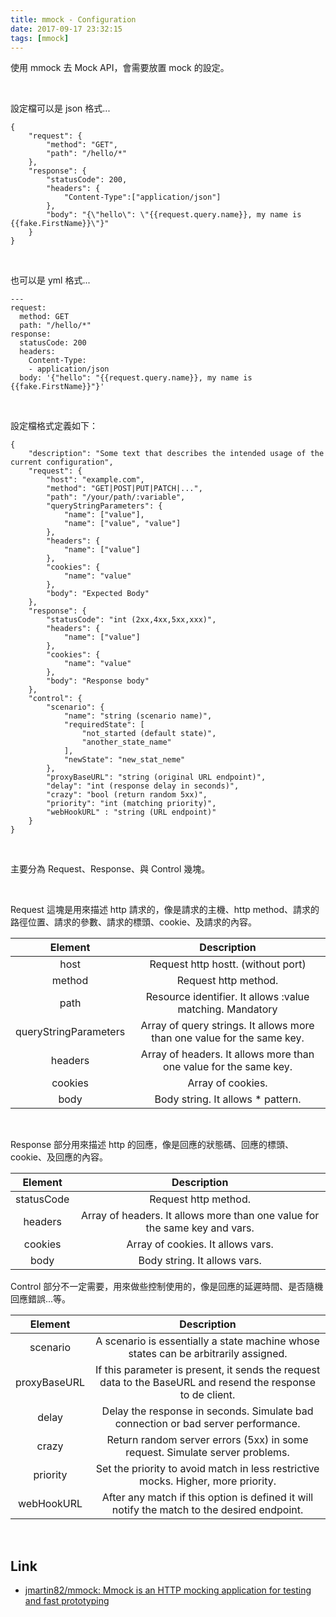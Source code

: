 ```yaml
---
title: mmock - Configuration
date: 2017-09-17 23:32:15
tags: [mmock]
---
```


使用 mmock 去 Mock API，會需要放置 mock 的設定。  

<!-- More -->

<br/>


設定檔可以是 json 格式...

    {
        "request": {
            "method": "GET",
            "path": "/hello/*"
        },
        "response": {
            "statusCode": 200,
            "headers": {
                "Content-Type":["application/json"]
            },
            "body": "{\"hello\": \"{{request.query.name}}, my name is {{fake.FirstName}}\"}"
        }
    }  

<br/>


也可以是 yml 格式...

    ---
    request:
      method: GET
      path: "/hello/*"
    response:
      statusCode: 200
      headers:
        Content-Type:
        - application/json
      body: '{"hello": "{{request.query.name}}, my name is {{fake.FirstName}}"}'

<br/>


設定檔格式定義如下：  

    {
    	"description": "Some text that describes the intended usage of the current configuration",
    	"request": {
    		"host": "example.com",
    		"method": "GET|POST|PUT|PATCH|...",
    		"path": "/your/path/:variable",
    		"queryStringParameters": {
    			"name": ["value"],
    			"name": ["value", "value"]
    		},
    		"headers": {
    			"name": ["value"]
    		},
    		"cookies": {
    			"name": "value"
    		},
    		"body": "Expected Body"
    	},
    	"response": {
    		"statusCode": "int (2xx,4xx,5xx,xxx)",
    		"headers": {
    			"name": ["value"]
    		},
    		"cookies": {
    			"name": "value"
    		},
    		"body": "Response body"
    	},
    	"control": {
    		"scenario": {
    			"name": "string (scenario name)",
    			"requiredState": [
    				"not_started (default state)",
    				"another_state_name"
    			],
    			"newState": "new_stat_neme"
    		},
    		"proxyBaseURL": "string (original URL endpoint)",
    		"delay": "int (response delay in seconds)",
    		"crazy": "bool (return random 5xx)",
    		"priority": "int (matching priority)",
    		"webHookURL" : "string (URL endpoint)"
    	}
    }

<br/>


主要分為 Request、Response、與 Control 幾塊。  

<br/>


Request 這塊是用來描述 http 請求的，像是請求的主機、http method、請求的路徑位置、請求的參數、請求的標頭、cookie、及請求的內容。  

| Element | Description |
|:-------------:|:-------------:|
| host | Request http hostt. (without port)  |
| method  | Request http method. |
| path | Resource identifier. It allows :value matching. Mandatory |
| queryStringParameters | Array of query strings. It allows more than one value for the same key. |
| headers | Array of headers. It allows more than one value for the same key. |
| cookies | Array of cookies. |
| body | Body string. It allows * pattern. |

<br/>


Response 部分用來描述 http 的回應，像是回應的狀態碼、回應的標頭、cookie、及回應的內容。  

| Element | Description |
|:-------------:|:-------------:|
| statusCode | Request http method. |
| headers | Array of headers. It allows more than one value for the same key and vars. |
| cookies | Array of cookies. It allows vars. |
| body | Body string. It allows vars. |


Control 部分不一定需要，用來做些控制使用的，像是回應的延遲時間、是否隨機回應錯誤...等。  

| Element | Description |
|:-------------:|:-------------:|
| scenario | A scenario is essentially a state machine whose states can be arbitrarily assigned. |
| proxyBaseURL | If this parameter is present, it sends the request data to the BaseURL and resend the response to de client.  |
| delay | Delay the response in seconds. Simulate bad connection or bad server performance. |
| crazy | Return random server errors (5xx) in some request. Simulate server problems. |
| priority | Set the priority to avoid match in less restrictive mocks. Higher, more priority. |
| webHookURL | After any match if this option is defined it will notify the match to the desired endpoint. |

<br/>


Link
----
* [jmartin82/mmock: Mmock is an HTTP mocking application for testing and fast prototyping](https://github.com/jmartin82/mmock)
